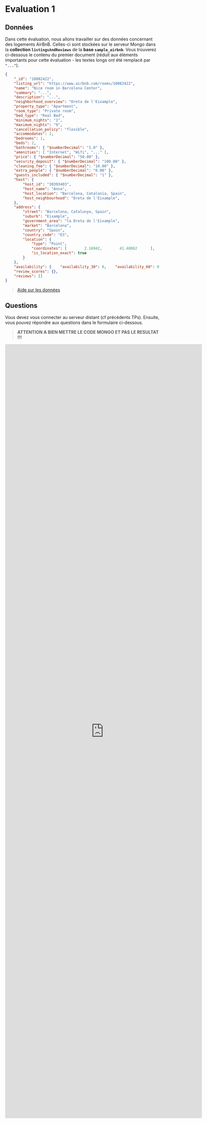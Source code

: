 # Evaluation 1

## Données

Dans cette évaluation, nous allons travailler sur des données concernant des logements AirBnB. Celles-ci sont stockées sur le serveur Mongo dans la **collection `listingsAndReviews`** de la **base `sample_airbnb`**. Vous trouverez ci-dessous le contenu du premier document (réduit aux éléments importants pour cette évaluation - les textes longs ont été remplacé par `"..."`).

```json
{  
    "_id": "10082422",  
    "listing_url": "https://www.airbnb.com/rooms/10082422",  
    "name": "Nice room in Barcelona Center",  
    "summary": "...",  
    "description": "...",  
    "neighborhood_overview": "Dreta de l'Eixample",  
    "property_type": "Apartment",  
    "room_type": "Private room",  
    "bed_type": "Real Bed",  
    "minimum_nights": "1",  
    "maximum_nights": "9",  
    "cancellation_policy": "flexible",  
    "accommodates": 2,  
    "bedrooms": 1,  
    "beds": 2,  
    "bathrooms": { "$numberDecimal": "1.0" },  
    "amenities": [ "Internet", "Wifi", "..." ],  
    "price": { "$numberDecimal": "50.00" },  
    "security_deposit": { "$numberDecimal": "100.00" },  
    "cleaning_fee": { "$numberDecimal": "10.00" },  
    "extra_people": { "$numberDecimal": "0.00" },  
    "guests_included": { "$numberDecimal": "1" },  
    "host": {    
        "host_id": "30393403",    
        "host_name": "Anna",    
        "host_location": "Barcelona, Catalonia, Spain",    
        "host_neighbourhood": "Dreta de l'Eixample",    
    },  
    "address": {    
        "street": "Barcelona, Catalunya, Spain",    
        "suburb": "Eixample",   
        "government_area": "la Dreta de l'Eixample",    
        "market": "Barcelona",    
        "country": "Spain",    
        "country_code": "ES",    
        "location": {      
            "type": "Point",      
            "coordinates": [        2.16942,        41.40082      ],      
            "is_location_exact": true    
        }
    },  
    "availability": {    "availability_30": 0,    "availability_60": 0,    "availability_90": 0,    "availability_365": 0  },  
    "review_scores": {},  
    "reviews": []
}
```

> [Aide sur les données](https://docs.atlas.mongodb.com/sample-data/sample-airbnb)

## Questions

Vous devez vous connecter au serveur distant (cf précédents TPs). Ensuite, vous pouvez répondre aux questions dans le formulaire ci-dessous.

> **ATTENTION A BIEN METTRE LE CODE MONGO ET PAS LE RESULTAT !!!**


<iframe src="https://docs.google.com/forms/d/e/1FAIpQLSfmtu6TcwmuNM465zCWxUWoDw4lHVyt_UJHlNQrZeETMTUFwQ/viewform?embedded=true" width="640" height="2512" frameborder="0" marginheight="0" marginwidth="0">Chargement…</iframe>
